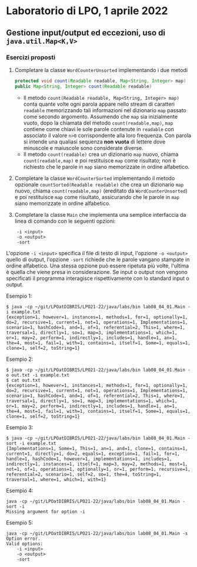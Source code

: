 # Laboratorio di LPO, 1 aprile 2022

## Gestione input/output ed eccezioni, uso di `java.util.Map<K,V>`

### Esercizi proposti

1.  Completare la classe `WordCounterUnsorted` implementando i due metodi
    ```java
    protected void count(Readable readable, Map<String, Integer> map)
    public Map<String, Integer> count(Readable readable)
    ```
    - Il metodo `count(Readable readable, Map<String, Integer> map)` conta quante volte ogni parola appare nello stream di caratteri `readable` memorizzando tali informazioni nel dizionario `map` passato come secondo argomento.  Assumendo che `map` sia inizialmente vuoto, dopo la chiamata del metodo `count(readable,map)`, `map` contiene come chiavi le sole parole contenute in `readable` con associato il valore `n>0` corrispondente alla loro frequenza. Con parola si intende una qualiasi sequenza **non vuota** di lettere dove minuscole e maiuscole sono considerate diverse.  
    - Il metodo `count(readable)` crea un dizionario `map` nuovo, chiama `count(readable,map)` e poi restituisce `map` come risultato; non è richiesto che le parole in `map` siano memorizzate in ordine alfabetico.


1. Completare la classe `WordCounterSorted` implementando il metodo opzionale `countSorted(Readable readable)` che  crea un dizionario `map` nuovo, chiama `count(readable,map)` (ereditato da `WordCounterUnsorted`) e poi restituisce `map` come risultato, assicurando che le parole in `map` siano memorizzate in ordine alfabetico. 

1. Completare la classe `Main` che implementa una semplice interfaccia da linea di comando con le seguenti opzioni:
```
	-i <input>
	-o <output>
	-sort
```
L'opzione `-i <input>` specifica il file di testo di input, l'opzione `-o <output>` quello di output, l'opzione `-sort` richiede
che le parole vangano stampate in ordine alfabetico.
Una stessa opzione può essere ripetuta più volte, l'ultima è quella che viene presa in considerazione.
Se input o output non vengono specificati il programma interagisce rispettivamente con lo standard input o output.

Esempio 1:
```
$ java -cp ~/git/LPOatDIBRIS/LPO21-22/java/labs/bin lab08_04_01.Main -i example.txt
{exception=1, however=1, instances=1, methods=1, for=1, optionally=1, do=2, recursive=1, current=1, not=1, operations=1, Implementations=1, scenario=1, hashCode=1, and=1, of=1, referential=2, This=1, where=1, traversal=1, directly=1, so=1, map=3, implementations=1, which=1, or=1, may=2, perform=1, indirectly=1, includes=1, handle=1, an=1, the=4, most=1, fail=1, with=1, contains=1, itself=1, Some=1, equals=1, clone=1, self=2, toString=1}
```

Esempio 2:
```
$ java -cp ~/git/LPOatDIBRIS/LPO21-22/java/labs/bin lab08_04_01.Main -o out.txt -i example.txt 
$ cat out.txt 
{exception=1, however=1, instances=1, methods=1, for=1, optionally=1, do=2, recursive=1, current=1, not=1, operations=1, Implementations=1, scenario=1, hashCode=1, and=1, of=1, referential=2, This=1, where=1, traversal=1, directly=1, so=1, map=3, implementations=1, which=1, or=1, may=2, perform=1, indirectly=1, includes=1, handle=1, an=1, the=4, most=1, fail=1, with=1, contains=1, itself=1, Some=1, equals=1, clone=1, self=2, toString=1}
```

Esempio 3:
```
$ java -cp ~/git/LPOatDIBRIS/LPO21-22/java/labs/bin lab08_04_01.Main -sort -i example.txt 
{Implementations=1, Some=1, This=1, an=1, and=1, clone=1, contains=1, current=1, directly=1, do=2, equals=1, exception=1, fail=1, for=1, handle=1, hashCode=1, however=1, implementations=1, includes=1, indirectly=1, instances=1, itself=1, map=3, may=2, methods=1, most=1, not=1, of=1, operations=1, optionally=1, or=1, perform=1, recursive=1, referential=2, scenario=1, self=2, so=1, the=4, toString=1, traversal=1, where=1, which=1, with=1}
```

Esempio 4:
```
java -cp ~/git/LPOatDIBRIS/LPO21-22/java/labs/bin lab08_04_01.Main -sort -i 
Missing argument for option -i
```

Esempio 5:
```
java -cp ~/git/LPOatDIBRIS/LPO21-22/java/labs/bin lab08_04_01.Main -s 
Option error.
Valid options:
	-i <input>
	-o <output>
	-sort
```
